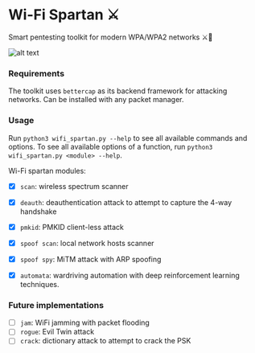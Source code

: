 # Wi-Fi Spartan ⚔️
Smart pentesting toolkit for modern WPA/WPA2 networks ⚔️📡

![alt text](https://github.com/javiln8/wifi_spartan/blob/master/images/logo.png?raw=true)

### Requirements
The toolkit uses `bettercap` as its backend framework for attacking networks. Can be installed with any packet manager.

### Usage
Run `python3 wifi_spartan.py --help` to see all available commands and options. To see all available options of a function, run `python3 wifi_spartan.py <module> --help`.

Wi-Fi spartan modules:
- [x] `scan`: wireless spectrum scanner
- [x] `deauth`: deauthentication attack to attempt to capture the 4-way handshake
- [x] `pmkid`: PMKID client-less attack
- [x] `spoof scan`: local network hosts scanner
- [x] `spoof spy`: MiTM attack with ARP spoofing
- [x] `automata`: wardriving automation with deep reinforcement learning techniques.


### Future implementations
- [ ] `jam`: WiFi jamming with packet flooding
- [ ] `rogue`: Evil Twin attack
- [ ] `crack`: dictionary attack to attempt to crack the PSK
